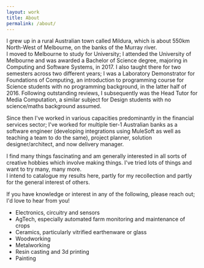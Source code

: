 ```yaml
---
layout: work
title: About
permalink: /about/
---
```


<p>
    I grew up in a rural Australian town called Mildura, which is about 550km
    North-West of Melbourne, on the banks of the Murray river. <br>
    I moved to Melbourne to study for University; I attended the University of
    Melbourne and was awarded a Bachelor of Science degree, majoring in Computing
    and Software Systems, in 2017. I also taught there for two semesters
    across two different years; I was a Laboratory Demonstrator for Foundations
    of Computing, an introduction to programming course for Science students
    with no programming background, in the latter half of 2016. Following
    outstanding reviews, I subsequently was the Head Tutor for Media
    Computation, a similar subject for Design students with no science/maths
    background assumed.
</p>
<p>
    Since then I've worked in various capacities predominantly in the financial
    services sector; I've worked for multiple tier-1 Australian banks as a
    software engineer (developing integrations using MuleSoft as well as teaching
    a team to do the same), project planner, solution designer/architect, and
    now delivery manager.
</p>
<p>
    I find many things fascinating and am generally interested in all sorts of
    creative hobbies which involve making things. I've tried lots of things and want to try many, many more.
    <br>I intend to catalogue my results here, partly for my recollection and
    partly for the general interest of others.
</p>
<p>
    If you have knowledge or interest in any of the following, please reach out;
    I'd love to hear from you!<br>
    <ul>
      <li>Electronics, circuitry and sensors</li>
      <li>AgTech, especially automated farm monitoring and maintenance of crops</li>
      <li>Ceramics, particularly vitrified earthenware or glass</li>
      <li>Woodworking</li>
      <li>Metalworking</li>
      <li>Resin casting and 3d printing</li>
      <li>Painting</li>
    </ul>
</p>
